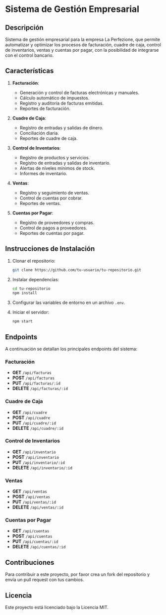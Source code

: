 # Sistema de Gestión Empresarial

## Descripción
Sistema de gestión empresarial para la empresa La Perfezione, que permite automatizar y optimizar los procesos de facturación, cuadre de caja, control de inventarios, ventas y cuentas por pagar, con la posibilidad de integrarse con el control bancario.

## Características
1. **Facturación**:
   - Generación y control de facturas electrónicas y manuales.
   - Cálculo automático de impuestos.
   - Registro y auditoría de facturas emitidas.
   - Reportes de facturación.

2. **Cuadre de Caja**:
   - Registro de entradas y salidas de dinero.
   - Conciliación diaria.
   - Reportes de cuadre de caja.

3. **Control de Inventarios**:
   - Registro de productos y servicios.
   - Registro de entradas y salidas de inventario.
   - Alertas de niveles mínimos de stock.
   - Informes de inventario.

4. **Ventas**:
   - Registro y seguimiento de ventas.
   - Control de cuentas por cobrar.
   - Reportes de ventas.

5. **Cuentas por Pagar**:
   - Registro de proveedores y compras.
   - Control de pagos a proveedores.
   - Reportes de cuentas por pagar.

## Instrucciones de Instalación
1. Clonar el repositorio:
   ```sh
   git clone https://github.com/tu-usuario/tu-repositorio.git
   ```
2. Instalar dependencias:
   ```sh
   cd tu-repositorio
   npm install
   ```
3. Configurar las variables de entorno en un archivo `.env`.

4. Iniciar el servidor:
   ```sh
   npm start
   ```

## Endpoints
A continuación se detallan los principales endpoints del sistema:

### Facturación
- **GET** `/api/facturas`
- **POST** `/api/facturas`
- **PUT** `/api/facturas/:id`
- **DELETE** `/api/facturas/:id`

### Cuadre de Caja
- **GET** `/api/cuadre`
- **POST** `/api/cuadre`
- **PUT** `/api/cuadre/:id`
- **DELETE** `/api/cuadre/:id`

### Control de Inventarios
- **GET** `/api/inventario`
- **POST** `/api/inventario`
- **PUT** `/api/inventario/:id`
- **DELETE** `/api/inventario/:id`

### Ventas
- **GET** `/api/ventas`
- **POST** `/api/ventas`
- **PUT** `/api/ventas/:id`
- **DELETE** `/api/ventas/:id`

### Cuentas por Pagar
- **GET** `/api/cuentas`
- **POST** `/api/cuentas`
- **PUT** `/api/cuentas/:id`
- **DELETE** `/api/cuentas/:id`

## Contribuciones
Para contribuir a este proyecto, por favor crea un fork del repositorio y envía un pull request con tus cambios.

## Licencia
Este proyecto está licenciado bajo la Licencia MIT.
